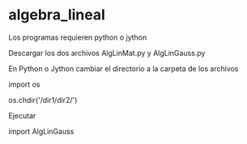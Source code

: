 # algebra_lineal

Los programas requieren python o jython

Descargar los dos archivos
AlgLinMat.py y 
AlgLinGauss.py



En Python o Jython cambiar el directorio a la carpeta de los archivos

import os

os.chdir('/dir1/dir2/')



Ejecutar 

import AlgLinGauss
